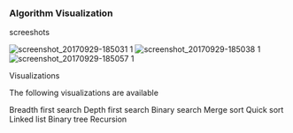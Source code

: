 ### Algorithm Visualization
screeshots

![screenshot_20170929-185031 1](https://user-images.githubusercontent.com/30215905/31039969-cfce26ce-a547-11e7-9254-2d1ced01550b.png)
![screenshot_20170929-185038 1](https://user-images.githubusercontent.com/30215905/31039972-d51e49d8-a547-11e7-9921-0613eae851e4.png)
![screenshot_20170929-185057 1](https://user-images.githubusercontent.com/30215905/31039974-d7f2af5a-a547-11e7-8804-5a3a2f1c8d7c.png)

Visualizations

The following visualizations are available

Breadth first search
Depth first search
Binary search
Merge sort
Quick sort
Linked list
Binary tree
Recursion

